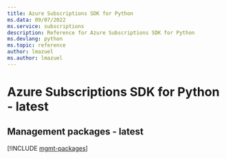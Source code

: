 ```yaml
---
title: Azure Subscriptions SDK for Python
ms.data: 09/07/2022
ms.service: subscriptions
description: Reference for Azure Subscriptions SDK for Python
ms.devlang: python
ms.topic: reference
author: lmazuel
ms.author: lmazuel
---
```

# Azure Subscriptions SDK for Python - latest

## Management packages - latest
[!INCLUDE [mgmt-packages](subscriptions-mgmt-index.md)]
